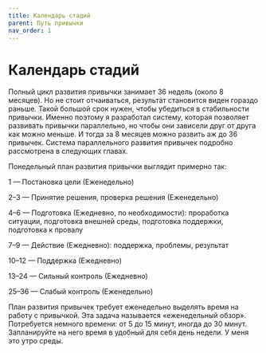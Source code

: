 ```yaml
---
title: Календарь стадий
parent: Путь привычки
nav_order: 1
---
```


# Календарь стадий

Полный цикл развития привычки занимает 36 недель (около 8 месяцев). Но
не стоит отчаиваться, результат становится виден гораздо раньше. Такой
большой срок нужен, чтобы убедиться в стабильности привычки. Именно
поэтому я разработал систему, которая позволяет развивать привычки
параллельно, но чтобы они зависели друг от друга как можно меньше. И
тогда за 8 месяцев можно развить аж до 36 привычек. Система
параллельного развития привычек подробно рассмотрена в следующих
главах.

Понедельный план развития привычки выглядит примерно так:

1 — Постановка цели (Еженедельно)

2–3 — Принятие решения, проверка решения (Еженедельно)

4–6 — Подготовка (Ежедневно, по необходимости): проработка ситуации,
подготовка внешней среды, подготовка поддержки, подготовка к провалу

7–9 — Действие (Ежедневно): поддержка, проблемы, результат

10–12 — Поддержка (Ежедневно)

13–24 — Сильный контроль (Ежедневно)

25–36 — Слабый контроль (Еженедельно)

План развития привычек требует еженедельно выделять время на работу с
привычкой. Эта задача называется «еженедельный обзор». Потребуется
немного времени: от 5 до 15 минут, иногда до 30 минут. Запланируйте на
него время в удобный для себя день недели. У меня это утро среды.

